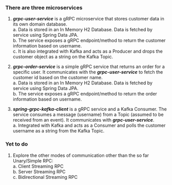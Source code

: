 ### There are three microservices<br/>

1. ***grpc-user-service*** is a gRPC microservice that stores customer data in its own domain database.<br/>
 a. Data is stored in an In Memory H2 Database. Data is fetched by service using Spring Data JPA.<br/>
 b. The service exposes a gRPC endpoint/method to return the customer information based on username.<br/>
 c. It is also integrated with Kafka and acts as a Producer and drops the customer object as a string on the Kafka Topic.<br/>
 
2. ***grpc-order-service*** is a simple gRPC service that returns an order for a specific user. It communicates with the ***grpc-user-service*** to fetch the customer id based on the customer name.<br/>
 a. Data is stored in an In Memory H2 Database. Data is fetched by service using Spring Data JPA.<br/>
 b. The service exposes a gRPC endpoint/method to return the order information based on username.<br/>
 
3. ***spring-grpc-kafka-client*** is a gRPC service and a Kafka Consumer. The service consumes a message (username) from a Topic (assumed to be received from an event). It communicates with ***grpc-user-service***.<br/>
 a. Integrated with Kafka and acts as a Consumer and polls the customer username as a string from the Kafka Topic.<br/>
 
 ### Yet to do<br/>
 1. Explore the other modes of communication other than the so far Unary/Simple RPC:<br/>
  a. Client Streaming RPC<br/>
  b. Server Streaming RPC<br/>
  c. Bidirectional Streaming RPC<br/>
